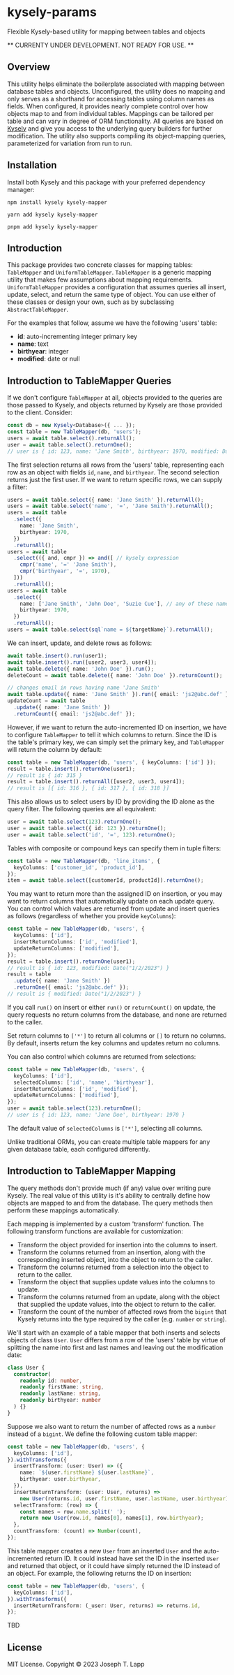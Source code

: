 # kysely-params

Flexible Kysely-based utility for mapping between tables and objects

** CURRENTY UNDER DEVELOPMENT. NOT READY FOR USE. **

## Overview

This utility helps eliminate the boilerplate associated with mapping between database tables and objects. Unconfigured, the utility does no mapping and only serves as a shorthand for accessing tables using column names as fields. When configured, it provides nearly complete control over how objects map to and from individual tables. Mappings can be tailored per table and can vary in degree of ORM functionality. All queries are based on [Kysely](https://github.com/kysely-org/kysely) and give you access to the underlying query builders for further modification. The utility also supports compiling its object-mapping queries, parameterized for variation from run to run.

## Installation

Install both Kysely and this package with your preferred dependency manager:

```
npm install kysely kysely-mapper

yarn add kysely kysely-mapper

pnpm add kysely kysely-mapper
```

## Introduction

This package provides two concrete classes for mapping tables: `TableMapper` and `UniformTableMapper`. `TableMapper` is a generic mapping utility that makes few assumptions about mapping requirements. `UniformTableMapper` provides a configuration that assumes queries all insert, update, select, and return the same type of object. You can use either of these classes or design your own, such as by subclassing `AbstractTableMapper`.

For the examples that follow, assume we have the following 'users' table:

- **id**: auto-incrementing integer primary key
- **name**: text
- **birthyear**: integer
- **modified**: date or null

## Introduction to TableMapper Queries

If we don't configure `TableMapper` at all, objects provided to the queries are those passed to Kysely, and objects returned by Kysely are those provided to the client. Consider:

```ts
const db = new Kysely<Database>({ ... });
const table = new TableMapper(db, 'users');
users = await table.select().returnAll();
user = await table.select().returnOne();
// user is { id: 123, name: 'Jane Smith', birthyear: 1970, modified: Date('1/2/2023') }
```

The first selection returns all rows from the 'users' table, representing each row as an object with fields `id`, `name`, and `birthyear`. The second selection returns just the first user. If we want to return specific rows, we can supply a filter:

```ts
users = await table.select({ name: 'Jane Smith' }).returnAll();
users = await table.select('name', '=', 'Jane Smith').returnAll();
users = await table
  .select({
    name: 'Jane Smith',
    birthyear: 1970,
  })
  .returnAll();
users = await table
  .select(({ and, cmpr }) => and([ // kysely expression
    cmpr('name', '=' 'Jane Smith'),
    cmpr('birthyear', '=', 1970),
  ]))
  .returnAll();
users = await table
  .select({
    name: ['Jane Smith', 'John Doe', 'Suzie Cue'], // any of these names
    birthyear: 1970,
  })
  .returnAll();
users = await table.select(sql`name = ${targetName}`).returnAll();
```

We can insert, update, and delete rows as follows:

```ts
await table.insert().run(user1);
await table.insert().run([user2, user3, user4]);
await table.delete({ name: 'John Doe' }).run();
deleteCount = await table.delete({ name: 'John Doe' }).returnCount();

// changes email in rows having name 'Jane Smith'
await table.update({ name: 'Jane Smith' }).run({ email: 'js2@abc.def' });
updateCount = await table
  .update({ name: 'Jane Smith' })
  .returnCount({ email: 'js2@abc.def' });
```

However, if we want to return the auto-incremented ID on insertion, we have to configure `TableMapper` to tell it which columns to return. Since the ID is the table's primary key, we can simply set the primary key, and `TableMapper` will return the column by default:

```ts
const table = new TableMapper(db, 'users', { keyColumns: ['id'] });
result = table.insert().returnOne(user1);
// result is { id: 315 }
result = table.insert().returnAll([user2, user3, user4]);
// result is [{ id: 316 }, { id: 317 }, { id: 318 }]
```

This also allows us to select users by ID by providing the ID alone as the query filter. The following queries are all equivalent:

```ts
user = await table.select(123).returnOne();
user = await table.select({ id: 123 }).returnOne();
user = await table.select('id', '=', 123).returnOne();
```

Tables with composite or compound keys can specify them in tuple filters:

```ts
const table = new TableMapper(db, 'line_items', {
  keyColumns: ['customer_id', 'product_id'],
});
item = await table.select([customerId, productId]).returnOne();
```

You may want to return more than the assigned ID on insertion, or you may want to return columns that automatically update on each update query. You can control which values are returned from update and insert queries as follows (regardless of whether you provide `keyColumns`):

```ts
const table = new TableMapper(db, 'users', {
  keyColumns: ['id'],
  insertReturnColumns: ['id', 'modified'],
  updateReturnColumns: ['modified'],
});
result = table.insert().returnOne(user1);
// result is { id: 123, modified: Date("1/2/2023") }
result = table
  .update({ name: 'Jane Smith' })
  .returnOne({ email: 'js2@abc.def' });
// result is { modified: Date("1/2/2023") }
```

If you call `run()` on insert or either `run()` or `returnCount()` on update, the query requests no return columns from the database, and none are returned to the caller.

Set return columns to `['*']` to return all columns or `[]` to return no columns. By default, inserts return the key columns and updates return no columns.

You can also control which columns are returned from selections:

```ts
const table = new TableMapper(db, 'users', {
  keyColumns: ['id'],
  selectedColumns: ['id', 'name', 'birthyear'],
  insertReturnColumns: ['id', 'modified'],
  updateReturnColumns: ['modified'],
});
user = await table.select(123).returnOne();
// user is { id: 123, name: 'Jane Doe', birthyear: 1970 }
```

The default value of `selectedColumns` is `['*']`, selecting all columns.

Unlike traditional ORMs, you can create multiple table mappers for any given database table, each configured differently.

## Introduction to TableMapper Mapping

The query methods don't provide much (if any) value over writing pure Kysely. The real value of this utility is it's ability to centrally define how objects are mapped to and from the database. The query methods then perform these mappings automatically.

Each mapping is implemented by a custom 'transform' function. The following transform functions are available for customization:

- Transform the object provided for insertion into the columns to insert.
- Transform the columns returned from an insertion, along with the corresponding inserted object, into the object to return to the caller.
- Transform the columns returned from a selection into the object to return to the caller.
- Transform the object that supplies update values into the columns to update.
- Transform the columns returned from an update, along with the object that supplied the update values, into the object to return to the caller.
- Transform the count of the number of affected rows from the `bigint` that Kysely returns into the type required by the caller (e.g. `number` or `string`).

We'll start with an example of a table mapper that both inserts and selects objects of class `User`. `User` differs from a row of the 'users' table by virtue of splitting the name into first and last names and leaving out the modification date:

```ts
class User {
  constructor(
    readonly id: number,
    readonly firstName: string,
    readonly lastName: string,
    readonly birthyear: number
  ) {}
}
```

Suppose we also want to return the number of affected rows as a `number` instead of a `bigint`. We define the following custom table mapper:

```ts
const table = new TableMapper(db, 'users', {
  keyColumns: ['id'],
}).withTransforms({
  insertTransform: (user: User) => ({
    name: `${user.firstName} ${user.lastName}`,
    birthyear: user.birthyear,
  }),
  insertReturnTransform: (user: User, returns) =>
    new User(returns.id, user.firstName, user.lastName, user.birthyear),
  selectTransform: (row) => {
    const names = row.name.split(' ');
    return new User(row.id, names[0], names[1], row.birthyear);
  },
  countTransform: (count) => Number(count),
});
```

This table mapper creates a new `User` from an inserted `User` and the auto-incremented return ID. It could instead have set the ID in the inserted `User` and returned that object, or it could have simply returned the ID instead of an object. For example, the following returns the ID on insertion:

```ts
const table = new TableMapper(db, 'users', {
  keyColumns: ['id'],
}).withTransforms({
  insertReturnTransform: (_user: User, returns) => returns.id,
});
```

TBD

## License

MIT License. Copyright &copy; 2023 Joseph T. Lapp
